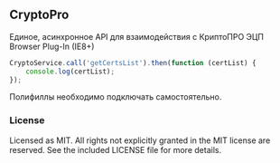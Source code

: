 ## CryptoPro

Единое, асинхронное API для взаимодействия с КриптоПРО ЭЦП Browser Plug-In (IE8+)

``` js
CryptoService.call('getCertsList').then(function (certList) {
    console.log(certList);
});
```

Полифиллы необходимо подключать самостоятельно.

### License
Licensed as MIT. All rights not explicitly granted in the MIT license are reserved. See the included LICENSE file for more details.
